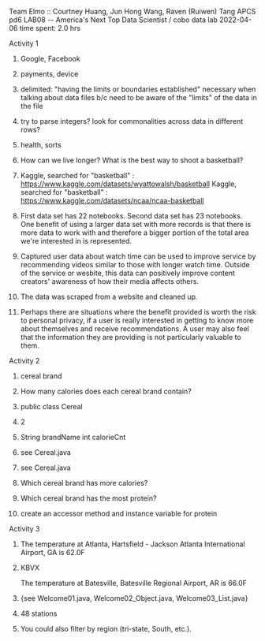 Team Elmo :: Courtney Huang, Jun Hong Wang, Raven (Ruiwen) Tang
APCS pd6
LAB08 -- America's Next Top Data Scientist / cobo data lab
2022-04-06
time spent: 2.0 hrs

Activity 1

1. Google, Facebook

2. payments, device

3. delimited: "having the limits or boundaries established"
    necessary when talking about data files b/c need to be aware of the "limits" of the data in the file

4. try to parse integers? look for commonalities across data in different rows?

5. health, sorts

6. How can we live longer? What is the best way to shoot a basketball?

7. Kaggle, searched for "basketball" : https://www.kaggle.com/datasets/wyattowalsh/basketball
    Kaggle, searched for "basketball" : https://www.kaggle.com/datasets/ncaa/ncaa-basketball 

8. First data set has 22 notebooks.
    Second data set has 23 notebooks.
    One benefit of using a larger data set with more records is that there is more data to work with and therefore a bigger portion of the total area we're interested in is represented. 

9. Captured user data about watch time can be used to improve service by recommending videos similar to those with longer watch time. Outside of the service or wesbite, this data can positively improve content creators' awareness of how their media affects others.

10. The data was scraped from a website and cleaned up. 

11. Perhaps there are situations where the benefit provided is worth the risk to personal privacy, if a user is really interested in getting to know more about themselves and receive recommendations. A user may also feel that the information they are providing is not particularly valuable to them. 

Activity 2

1. cereal brand

2. How many calories does each cereal brand contain?

3. public class Cereal

4. 2

5. String brandName 
    int calorieCnt

6. see Cereal.java

7. see Cereal.java

8. Which cereal brand has more calories?

9. Which cereal brand has the most protein?

10. create an accessor method and instance variable for protein

Activity 3

1. The temperature at Atlanta, Hartsfield - Jackson Atlanta International Airport, GA is 62.0F

2. KBVX

    The temperature at Batesville, Batesville Regional Airport, AR is 66.0F

3. {see Welcome01.java, Welcome02_Object.java, Welcome03_List.java}

4. 48 stations

5. You could also filter by region (tri-state, South, etc.).

